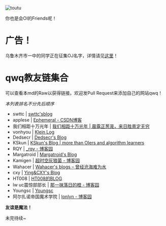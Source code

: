 ﻿![toutu](friends.jpg)

你也是会OI的Friends呢！

# 广告！
乌鲁木齐市一中的同学正在征集OJ名字，详情请见[这里](%E5%BE%81%E5%90%8D%E8%AE%A1%E5%88%92.pdf)！

# qwq教友链集合
可以查看本md的Raw以获得链接。欢迎发Pull Request来添加自己的网站qwq！

*本列表排名不分先后顺序*

- swttc | [swttc'sblog](http://www.swttc.me/)
- applese | [Ephemeral - CSDN博客](http://blog.csdn.net/effervescence)
- 我们相距十万光年 | [我们相距十万光年 | 晨露正葱茏，来日胜景定无穷](http://www.saruka.studio/)
- vonhyou | [Klein Log](https://blog.lenva.tech/)
- Dedsecr | [Dedsecr's Blog](http://dedsecr.ml/)
- KSkun | [KSkun's Blog | more than OIers and algorithm learners](https://ksmeow.moe/)
- RQY | [_rqy - 博客园](http://www.cnblogs.com/y-clever)
- Margatroid | [Margatroid's Blog](http://margatroid.xyz/)
- Kamigen | [超时空灰狼菌 - 博客园](https://www.cnblogs.com/shingen)
- Wahacer | [Wahacer's blogs – 曾经沧海难为水](http://www.wahacer.com/)
- cxy | [Ying&CXY's Blog](https://chenxinyucxy.github.io/)
- HT008 | [HT008的BLOG](http://ht008.pw/)
- lw uc震惊部部长 | [那一抹落日的橙 - 博客园](https://www.cnblogs.com/Loi-dfkdsmbd/)
- Youngsc | [Youngsc](http://youngsc.ml/)
- 阿尔扎诺帝国魔术学院 | [lonlyn - 博客园](http://www.cnblogs.com/gjc1124646822/)

**友谊是魔法！** 

未完待续~


